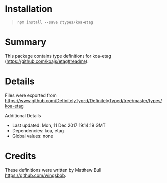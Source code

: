 # Installation
> `npm install --save @types/koa-etag`

# Summary
This package contains type definitions for koa-etag (https://github.com/koajs/etag#readme).

# Details
Files were exported from https://www.github.com/DefinitelyTyped/DefinitelyTyped/tree/master/types/koa-etag

Additional Details
 * Last updated: Mon, 11 Dec 2017 19:14:19 GMT
 * Dependencies: koa, etag
 * Global values: none

# Credits
These definitions were written by Matthew Bull <https://github.com/wingsbob>.
